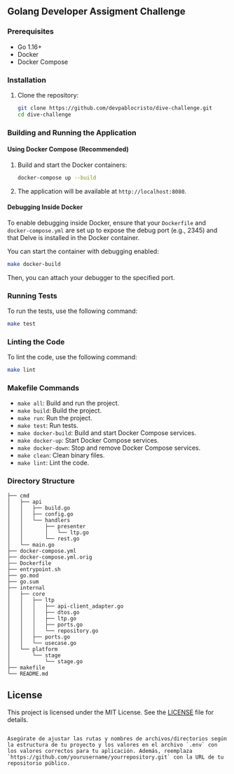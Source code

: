 ## Golang Developer Assigment Challenge

### Prerequisites

- Go 1.16+
- Docker
- Docker Compose

### Installation

1. Clone the repository:
   ```sh
   git clone https://github.com/devpablocristo/dive-challenge.git
   cd dive-challenge
   ```

### Building and Running the Application

#### Using Docker Compose (Recommended)

1. Build and start the Docker containers:
   ```sh
   docker-compose up --build
   ```

2. The application will be available at `http://localhost:8080`.

#### Debugging Inside Docker

To enable debugging inside Docker, ensure that your `Dockerfile` and `docker-compose.yml` are set up to expose the debug port (e.g., 2345) and that Delve is installed in the Docker container.

You can start the container with debugging enabled:
```sh
make docker-build
```

Then, you can attach your debugger to the specified port.

### Running Tests

To run the tests, use the following command:
```sh
make test
```

### Linting the Code

To lint the code, use the following command:
```sh
make lint
```

### Makefile Commands

- `make all`: Build and run the project.
- `make build`: Build the project.
- `make run`: Run the project.
- `make test`: Run tests.
- `make docker-build`: Build and start Docker Compose services.
- `make docker-up`: Start Docker Compose services.
- `make docker-down`: Stop and remove Docker Compose services.
- `make clean`: Clean binary files.
- `make lint`: Lint the code.

### Directory Structure

```
├── cmd
│   ├── api
│   │   ├── build.go
│   │   ├── config.go
│   │   └── handlers
│   │       ├── presenter
│   │       │   └── ltp.go
│   │       └── rest.go
│   └── main.go
├── docker-compose.yml
├── docker-compose.yml.orig
├── Dockerfile
├── entrypoint.sh
├── go.mod
├── go.sum
├── internal
│   ├── core
│   │   ├── ltp
│   │   │   ├── api-client_adapter.go
│   │   │   ├── dtos.go
│   │   │   ├── ltp.go
│   │   │   ├── ports.go
│   │   │   └── repository.go
│   │   ├── ports.go
│   │   └── usecase.go
│   └── platform
│       └── stage
│           └── stage.go
├── makefile
└── README.md
```

## License

This project is licensed under the MIT License. See the [LICENSE](LICENSE) file for details.
```

Asegúrate de ajustar las rutas y nombres de archivos/directorios según la estructura de tu proyecto y los valores en el archivo `.env` con los valores correctos para tu aplicación. Además, reemplaza `https://github.com/yourusername/yourrepository.git` con la URL de tu repositorio público.